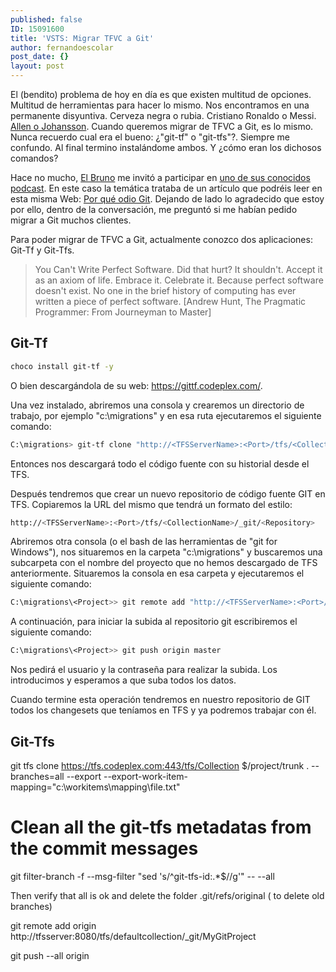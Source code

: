 ```yaml
---
published: false
ID: 15091600
title: 'VSTS: Migrar TFVC a Git'
author: fernandoescolar
post_date: {}
layout: post
---
```

El (bendito) problema de hoy en día es que existen multitud de opciones. Multitud de herramientas para hacer lo mismo. Nos encontramos en una permanente disyuntiva. Cerveza negra o rubia. Cristiano Ronaldo o Messi. [Allen o Johansson](http://www.fangazing.com/berto/algo_para_pensar_01__la_disyuntiva_allen__johansson/43&style=flat "Disyuntiva Allen-Johansson"). Cuando queremos migrar de TFVC a Git, es lo mismo. Nunca recuerdo cual era el bueno: ¿"git-tf" o "git-tfs"?. Siempre me confundo. Al final termino instalándome ambos. Y ¿cómo eran los dichosos comandos?<!--break-->

Hace no mucho, [El Bruno](https://twitter.com/elbruno "El Bruno") me invitó a participar en [uno de sus conocidos podcast](https://elbruno.com/2016/08/30/podcast-por-que-odio-git/ "Podcast: Por qué odio Git"). En este caso la temática trataba de un artículo que podréis leer en esta misma Web: [Por qué odio Git](http://fernandoescolar.github.io/2016/02/16/por-que-odio-git/ "Artículo: por qué odio Git"). Dejando de lado lo agradecido que estoy por ello, dentro de la conversación, me preguntó si me habían pedido migrar a Git muchos clientes.

Para poder migrar de TFVC a Git, actualmente conozco dos aplicaciones: Git-Tf y Git-Tfs.

> You Can't Write Perfect Software. Did that hurt? It shouldn't. Accept it as an axiom of life. Embrace it. Celebrate it. Because perfect software doesn't exist. No one in the brief history of computing has ever written a piece of perfect software. [Andrew Hunt, The Pragmatic Programmer: From Journeyman to Master]



## Git-Tf

```bash
choco install git-tf -y
```

O bien descargándola de su web: https://gittf.codeplex.com/.
 
Una vez instalado, abriremos una consola y crearemos un directorio de trabajo, por ejemplo "c:\migrations" y en esa ruta ejecutaremos el siguiente comando:
 
```bash
C:\migrations> git-tf clone "http://<TFSServerName>:<Port>/tfs/<CollectionName>" "$/<TeamProjectName>/<Path>" –deep
```
 
Entonces nos descargará todo el código fuente con su historial desde el TFS.
 
Después tendremos que crear un nuevo repositorio de código fuente GIT en TFS. Copiaremos la URL del mismo que tendrá un formato del estilo:

```bash
http://<TFSServerName>:<Port>/tfs/<CollectionName>/_git/<Repository>
```

Abriremos otra consola (o el bash de las herramientas de "git for Windows"), nos situaremos en la carpeta "c:\migrations" y buscaremos una subcarpeta con el nombre del proyecto que no hemos descargado de TFS anteriormente. Situaremos la consola en esa carpeta y ejecutaremos el siguiente comando:

```bash
C:\migrations\<Project>> git remote add "http://<TFSServerName>:<Port>/tfs/<CollectionName>/_git/<Repository>"
```
 
A continuación, para iniciar la subida al repositorio git escribiremos el siguiente comando:

```bash
C:\migrations\<Project>> git push origin master
```

Nos pedirá el usuario y la contraseña para realizar la subida. Los introducimos y esperamos a que suba todos los datos.
 
Cuando termine esta operación tendremos en nuestro repositorio de GIT todos los changesets que teníamos en TFS y ya podremos trabajar con él.

## Git-Tfs

git tfs clone https://tfs.codeplex.com:443/tfs/Collection $/project/trunk . --branches=all --export --export-work-item-mapping="c:\workitems\mapping\file.txt"

# Clean all the git-tfs metadatas from the commit messages
git filter-branch -f --msg-filter "sed 's/^git-tfs-id:.*$//g'" -- --all

Then verify that all is ok and delete the folder .git/refs/original ( to delete old branches)

git remote add origin http://tfsserver:8080/tfs/defaultcollection/_git/MyGitProject

git push --all origin
